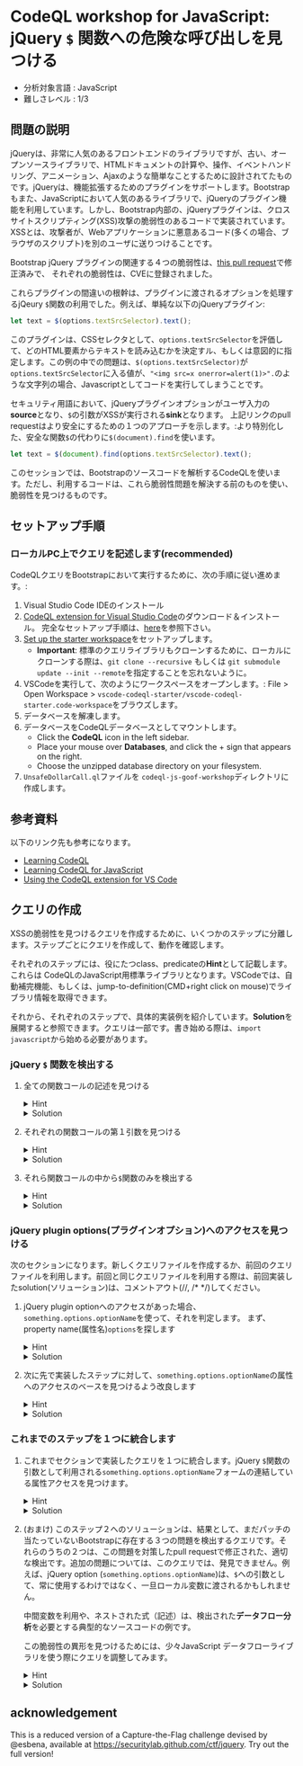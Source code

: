 # CodeQL workshop for JavaScript: jQuery `$` 関数への危険な呼び出しを見つける

- 分析対象言語 : JavaScript
- 難しさレベル : 1/3

## 問題の説明 

jQueryは、非常に人気のあるフロントエンドのライブラリですが、古い、オープンソースライブラリで、HTMLドキュメントの計算や、操作、イベントハンドリング、アニメーション、Ajaxのような簡単なことするために設計されてたものです。jQueryは、機能拡張するためのプラグインをサポートします。Bootstrapもまた、JavaScriptにおいて人気のあるライブラリで、jQueryのプラグイン機能を利用しています。しかし、Bootstrap内部の、jQueryプラグインは、クロスサイトスクリプティング(XSS)攻撃の脆弱性のあるコードで実装されています。XSSとは、攻撃者が、Webアプリケーションに悪意あるコード(多くの場合、ブラウザのスクリプト)を別のユーザに送りつけることです。

Bootstrap jQuery プラグインの関連する４つの脆弱性は、[this pull request](https://github.com/twbs/bootstrap/pull/27047)で修正済みで、 それぞれの脆弱性は、CVEに登録されました。

これらプラグインの間違いの根幹は、プラグインに渡されるオプションを処理するjQeury `$`関数の利用でした。例えば、単純な以下のjQueryプラグイン:

```javascript
let text = $(options.textSrcSelector).text();
```

このプラグインは、CSSセレクタとして、`options.textSrcSelector`を評価して、どのHTML要素からテキストを読み込むかを決定すル、もしくは意図的に指定します。この例の中での問題は、`$(options.textSrcSelector)`が`options.textSrcSelector`に入る値が、`"<img src=x onerror=alert(1)>".`のような文字列の場合、Javascriptとしてコードを実行してしまうことです。

セキュリティ用語において、jQueryプラグインオプションがユーザ入力の**source**となり、`$`の引数がXSSが実行される**sink**となります。
上記リンクのpull requestはより安全にするための１つのアプローチを示します。:より特別化した、安全な関数`$`の代わりに`$(document).find`を使います。
```javascript
let text = $(document).find(options.textSrcSelector).text();
```

このセッションでは、Bootstrapのソースコードを解析するCodeQLを使います。ただし、利用するコードは、これら脆弱性問題を解決する前のものを使い、脆弱性を見つけるものです。

## セットアップ手順 

### ローカルPC上でクエリを記述します(recommended)

CodeQLクエリをBootstrapにおいて実行するために、次の手順に従い進めます。:

1. Visual Studio Code IDEのインストール
2. [CodeQL extension for Visual Studio Code](https://codeql.github.com/docs/codeql-for-visual-studio-code/)のダウンロード＆インストール。 完全なセットアップ手順は、[here](https://codeql.github.com/docs/codeql-for-visual-studio-code/setting-up-codeql-in-visual-studio-code/)を参照下さい。
3. [Set up the starter workspace](https://codeql.github.com/docs/codeql-for-visual-studio-code/setting-up-codeql-in-visual-studio-code/#starter-workspace)をセットアップします。
    - **Important**: 標準のクエリライブラリもクローンするために、ローカルにクローンする際は、`git clone --recursive` もしくは `git submodule update --init --remote`を指定することを忘れないように。 
4. VSCodeを実行して、次のようにワークスペースをオープンします。: File > Open Workspace > `vscode-codeql-starter/vscode-codeql-starter.code-workspace`をブラウズします。
5. データベースを解凍します。
6. データベースをCodeQLデータベースとしてマウントします。
    - Click the **CodeQL** icon in the left sidebar.
    - Place your mouse over **Databases**, and click the + sign that appears on the right.
    - Choose the unzipped database directory on your filesystem.
7. `UnsafeDollarCall.ql`ファイルを `codeql-js-goof-workshop`ディレクトリに作成します。

## 参考資料
以下のリンク先も参考になります。
- [Learning CodeQL](https://codeql.github.com/docs/codeql-overview/)
- [Learning CodeQL for JavaScript](https://codeql.github.com/docs/codeql-language-guides/codeql-for-javascript/)
- [Using the CodeQL extension for VS Code](https://codeql.github.com/docs/codeql-for-visual-studio-code/)

## クエリの作成

XSSの脆弱性を見つけるクエリを作成するために、いくつかのステップに分離します。ステップごとにクエリを作成して、動作を確認します。

それぞれのステップには、役にたつclass、predicateの**Hint**として記載します。これらは CodeQLのJavaScript用標準ライブラリとなります。VSCodeでは、自動補完機能、もしくは、jump-to-definition(CMD+right click on mouse)でライブラリ情報を取得できます。

それから、それぞれのステップで、具体的実装例を紹介しています。**Solution**を展開すると参照できます。クエリは一部です。書き始める際は、`import javascript`から始める必要があります。

### jQuery `$` 関数を検出する

1. 全ての関数コールの記述を見つける
    <details>
    <summary>Hint</summary>

    関数コールを見つけるためには、CodeQL JavaScript ライブラリの`CallExpr`を使います。
    </details>
     <details>
    <summary>Solution</summary>
    
    ```
    from CallExpr dollarCall
    select dollarCall
    ```
    </details>

2. それぞれの関数コールの第１引数を見つける
    <details>
    <summary>Hint</summary>

    `Expr`, `CallExpr.getArgument(int)`, `and`, `where`
    </details>
    <details>
    <summary>Solution</summary>
    
    ```
    from CallExpr dollarCall, Expr dollarArg
    where dollarArg = dollarCall.getArgument(0)
    select dollarArg
    ```
    </details>

1. それら関数コールの中から`$`関数のみを検出する
    <details>
    <summary>Hint</summary>

    `CallExpr.getCalleeName()`
    </details><details>
    <summary>Solution</summary>
    
    ```
    from CallExpr dollarCall, Expr dollarArg
    where
      dollarArg = dollarCall.getArgument(0) and
      dollarCall.getCalleeName() = "$"
    select dollarArg
    ```
    </details>

### jQuery plugin options(プラグインオプション)へのアクセスを見つける
次のセクションになります。新しくクエリファイルを作成するか、前回のクエリファイルを利用します。前回と同じクエリファイルを利用する際は、前回実装したsolution(ソリューション)は、コメントアウト(//, /* */)してください。

1. jQuery plugin optionへのアクセスがあった場合、 `something.options.optionName`を使って、それを判定します。 まず、property name(属性名)`options`を探します
    <details>
    <summary>Hint</summary>

    属性へのアクセスは、 CodeQL JavaScript ライブラリの`PropAccess`が対応します。属性を見つけるためには、`PropAccess.getPropertyName()`を使います。
    </details>
    <details>
    <summary>Solution</summary>
    
    ```
    from PropAccess optionsAccess
    where optionsAccess.getPropertyName() = "options"
    select optionsAccess
    ```
    </details>

1. 次に先で実装したステップに対して、`something.options.optionName`の属性へのアクセスのベースを見つけるよう改良します
    <details>
    <summary>Hint</summary>

    ここに２つの属性アクセスがあります。２つ目は、１つ目の結果から属性アクセスを探すように記述します。`PropAccess.getBase()`は、どの属性がアクセスされるのかといったオブジェクトを見つけることができます。
    </details>
    <details>
    <summary>Solution</summary>
    
    ```
    from PropAccess optionsAccess, PropAccess nestedOptionAccess
    where
      optionsAccess.getPropertyName() = "options" and
      nestedOptionAccess.getBase() = optionsAccess
    select nestedOptionAccess
    ```
    </details>

### これまでのステップを１つに統合します

1. これまでセクションで実装したクエリを１つに統合します。jQuery `$`関数の引数として利用される`something.options.optionName`フォームの連結している属性アクセスを見つけます。
    <details>
    <summary>Hint</summary>
    `from`セクションの中に必要とする全ての変数を定義します。そして、全ての論理状態を統合するために`and`論理演算子を使います。
    </details>
    <details>
    <summary>Solution</summary>
    
    ```
    from CallExpr dollarCall, Expr dollarArg, PropAccess optionsAccess, PropAccess nestedOptionAccess
    where
      dollarCall.getArgument(0) = dollarArg and
      dollarCall.getCalleeName() = "$" and
      optionsAccess.getPropertyName() = "options" and
      nestedOptionAccess.getBase() = optionsAccess and
      dollarArg = nestedOptionAccess
    select dollarArg
    ```
    </details>

1. (おまけ) このステップ２へのソリューションは、結果として、まだパッチの当たっていないBootstrapに存在する３つの問題を検出するクエリです。それらのうちの２つは、この問題を対策したpull requestで修正された、適切な検出です。追加の問題については、このクエリでは、発見できません。例えば、jQuery option (`something.options.optionName`)は、`$`への引数として、常に使用するわけではなく、一旦ローカル変数に渡されるかもしれません。

    中間変数を利用や、ネストされた式（記述）は、検出された**データフロー分析**を必要とする典型的なソースコードの例です。 
    
    この脆弱性の異形を見つけるためには、少々JavaScript データフローライブラリを使う際にクエリを調整してみます。

    <details>
    <summary>Hint</summary>

    -  もし、`Expr`のようなASTノードがある場合、[`flow()`](https://codeql.github.com/codeql-standard-libraries/javascript/semmle/javascript/AST.qll/predicate.AST$AST$ValueNode$flow.0.html)は、この表現（記述）へ/からフロー情報を推論する__data flow node__に変換します。

    - データフローノードがある場合、[`getALocalSource()`](https://codeql.github.com/codeql-standard-libraries/javascript/semmle/javascript/dataflow/DataFlow.qll/predicate.DataFlow$DataFlow$Node$getALocalSource.0.html)が同一関数の中で、最終的にこのノードで完了する別のデータフローを検出します。 
    - もし、データフローノードがある場合、`asExpr()`は、AST記述中にそのデータフローノードを戻します。 
    </details>
    <details>
    <summary>Solution</summary>
    
    ```
    from CallExpr dollarCall, Expr dollarArg, PropAccess optionsAccess, PropAccess nestedOptionAccess
    where
      dollarCall.getArgument(0) = dollarArg and
      dollarCall.getCalleeName() = "$" and
      optionsAccess.getPropertyName() = "options" and
      nestedOptionAccess.getBase() = optionsAccess and
      dollarArg.flow().getALocalSource().asExpr() = nestedOptionAccess
    select dollarArg, nestedOptionAccess
    ```
    </details>

## acknowledgement

This is a reduced version of a Capture-the-Flag challenge devised by @esbena, available at https://securitylab.github.com/ctf/jquery. Try out the full version!
